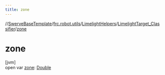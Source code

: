 ```yaml
---
title: zone
---
```

//[SwerveBaseTemplate](../../../../index.html)/[frc.robot.utils](../../index.html)/[LimelightHelpers](../index.html)/[LimelightTarget_Classifier](index.html)/[zone](zone.html)



# zone



[jvm]\
open var [zone](zone.html): [Double](https://kotlinlang.org/api/latest/jvm/stdlib/kotlin/-double/index.html)




